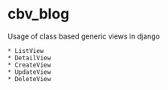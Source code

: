 # cbv_blog
Usage of class based generic views in django

	* ListView
	* DetailView
	* CreateView
	* UpdateView
	* DeleteView